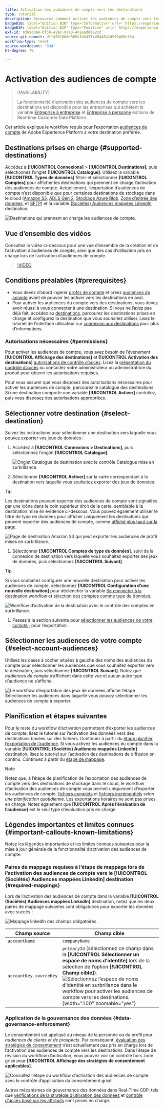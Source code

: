 ```yaml
---
title: Activation des audiences de compte vers les destinations
type: Tutorial
description: Découvrez comment activer les audiences de compte vers les destinations
badgeB2B: label="Édition B2B" type="Informative" url=" https://experienceleague.adobe.com/docs/experience-platform/rtcdp/intro/rtcdp-intro/overview.html?lang=en#rtcdp-editions newtab=true"
badgeB2P: label="Édition B2P" type="Positive" url=" https://experienceleague.adobe.com/docs/experience-platform/rtcdp/intro/rtcdp-intro/overview.html?lang=en#rtcdp-editions newtab=true"
exl-id: ad69d0a8-bf5b-42ac-97a3-401eadda62cd
source-git-commit: dff460f0b0d365d3d643744544642d9f9488e18a
workflow-type: tm+mt
source-wordcount: '834'
ht-degree: 7%

---
```


# Activation des audiences de compte

>[!AVAILABILITY]
>
>La fonctionnalité d’activation des audiences de compte vers les destinations est disponible pour les entreprises qui achètent la variable [Entreprise à entreprise](/help/rtcdp/overview.md#rtcdp-b2b) et [Entreprise à personne](/help/rtcdp/overview.md#rtcdp-b2p) éditions de Real-time Customer Data Platform.

Cet article explique le workflow requis pour l’exportation [audiences de compte](/help/segmentation/ui/account-audiences.md) de Adobe Experience Platform à votre destination préférée.

## Destinations prises en charge {#supported-destinations}

Accédez à **[!UICONTROL Connexions]** > **[!UICONTROL Destinations]**, puis sélectionnez l’onglet **[!UICONTROL Catalogue]**. Utilisez la variable **[!UICONTROL Types de données]** filtrer et sélectionner **[!UICONTROL Comptes]** pour afficher les destinations qui prennent en charge l’activation des audiences de compte. Actuellement, l’exportation d’audiences de compte n’est disponible que pour certaines destinations de stockage dans le cloud ([Amazon S3](/help/destinations/catalog/cloud-storage/amazon-s3.md), [ADLS Gen 2](/help/destinations/catalog/cloud-storage/adls-gen2.md), [Stockage Azure Blob](/help/destinations/catalog/cloud-storage/azure-blob.md), [Zone d’entrée des données](/help/destinations/catalog/cloud-storage/data-landing-zone.md), et [SFTP](/help/destinations/catalog/cloud-storage/sftp.md)) et la variable [(Sociétés) Audiences mappées LinkedIn](/help/destinations/catalog/social/linkedin.md) destination.

![Destinations qui prennent en charge les audiences de compte.](/help/destinations/assets/ui/activate-account-audiences/data-types-filter.png)

## Vue d’ensemble des vidéos

Consultez la vidéo ci-dessous pour une vue d’ensemble de la création et de l’activation d’audiences de compte, ainsi que des cas d’utilisation pris en charge lors de l’activation d’audiences de compte.

>[!VIDEO](https://video.tv.adobe.com/v/338252/?learn=on)

## Conditions préalables {#prerequisites}

* Vous devez d’abord ingérer [profils de compte](/help/rtcdp/accounts/account-profile-overview.md) et créez [audiences de compte](/help/segmentation/ui/account-audiences.md) avant de pouvoir les activer vers les destinations en aval.
* Pour activer les audiences du compte vers des destinations, vous devez avoir réussi à vous connecter à une destination. Si vous ne l’avez pas déjà fait, accédez au [destinations](../catalog/overview.md), parcourez les destinations prises en charge et configurez la destination que vous souhaitez utiliser. Lisez le tutoriel de l’interface utilisateur sur [connexion aux destinations](./connect-destination.md) pour plus d’informations.

### Autorisations nécessaires {#permissions}

Pour activer les audiences de compte, vous avez besoin de l’événement **[!UICONTROL Affichage des destinations]** et **[!UICONTROL Activation des destinations]** [autorisations de contrôle d’accès](/help/access-control/home.md#permissions). Lisez la [présentation du contrôle d’accès](/help/access-control/ui/overview.md) ou contactez votre administrateur ou administratrice du produit pour obtenir les autorisations requises.

Pour vous assurer que vous disposez des autorisations nécessaires pour activer les audiences de compte, parcourez le catalogue des destinations. Si une destination comporte une variable **[!UICONTROL Activer]** contrôlez, puis vous disposez des autorisations appropriées.

## Sélectionner votre destination {#select-destination}

Suivez les instructions pour sélectionner une destination vers laquelle vous pouvez exporter vos jeux de données :

1. Accédez à **[!UICONTROL Connexions > Destinations]**, puis sélectionnez l’onglet **[!UICONTROL Catalogue]**.

   ![Onglet Catalogue de destination avec le contrôle Catalogue mise en surbrillance.](/help/destinations/assets/ui/export-datasets/catalog-tab.png)

1. Sélectionner **[!UICONTROL Activer]** sur la carte correspondant à la destination vers laquelle vous souhaitez exporter des jeux de données.

>[!TIP]
>
>Les destinations pouvant exporter des audiences de compte sont signalées par une icône dans le coin supérieur droit de la carte, semblable à la destination mise en évidence ci-dessous. Vous pouvez également utiliser le filtre de type de données pour afficher uniquement les destinations qui peuvent exporter des audiences de compte, comme [affiché plus haut sur la page](#supported-destinations).

![Page de destination Amazon S3 qui peut exporter les audiences de profil mises en surbrillance.](/help/destinations/assets/ui/activate-account-audiences/amazon-s3-icon-activate-account-audiences.png)

1. Sélectionner **[!UICONTROL Comptes de type de données]**, suivi de la connexion de destination vers laquelle vous souhaitez exporter des jeux de données, puis sélectionnez **[!UICONTROL Suivant]**.

>[!TIP]
> 
>Si vous souhaitez configurer une nouvelle destination pour activer les audiences de compte, sélectionnez **[!UICONTROL Configuration d’une nouvelle destination]** pour déclencher la variable [Se connecter à la destination](/help/destinations/ui/connect-destination.md) workflow et [sélection des comptes comme type de données](/help/destinations/ui/connect-destination.md#segment-activation-or-dataset-exports).

![Workflow d’activation de la destination avec le contrôle des comptes en surbrillance.](/help/destinations/assets/ui/activate-account-audiences/activate-account-audiences-highlighted.png)

1. Passez à la section suivante pour [sélectionner les audiences de votre compte ;](#select-profile-audiences) pour l’exportation.

## Sélectionner les audiences de votre compte {#select-account-audiences}

Utilisez les cases à cocher situées à gauche des noms des audiences du compte pour sélectionner les audiences que vous souhaitez exporter vers la destination, puis sélectionnez **[!UICONTROL Suivant]**. Notez que *audiences de compte* s’affichent dans cette vue et aucun autre type d’audience ne s’affiche.

![Le workflow d’exportation des jeux de données affiche l’étape Sélectionner les audiences dans laquelle vous pouvez sélectionner les audiences de compte à exporter.](/help/destinations/assets/ui/activate-account-audiences/select-account-audiences.png)

## Planification et étapes suivantes

Pour le reste du workflow d’activation permettant d’exporter les audiences de compte, lisez le tutoriel sur l’activation des données vers des destinations basées sur des fichiers. Continuez à partir du [étape planifier l’exportation de l’audience](/help/destinations/ui/activate-batch-profile-destinations.md#scheduling). Si vous activez les audiences du compte dans la variable **[!UICONTROL (Sociétés) Audiences mappées LinkedIn]** destination, lisez le tutoriel sur l’activation des destinations de diffusion en continu. Continuez à partir du [étape de mappage](/help/destinations/ui/activate-segment-streaming-destinations.md#mapping).

>[!NOTE]
>
>Notez que, à l’étape de planification de l’exportation des audiences de compte vers des destinations de stockage dans le cloud, le workflow d’activation des audiences de compte vous permet uniquement d’exporter les audiences de compte. [fichiers complets](/help/destinations/ui/activate-batch-profile-destinations.md#export-full-files) et [fichiers incrémentiels](/help/destinations/ui/activate-batch-profile-destinations.md#export-incremental-files) _selon une planification quotidienne_. Les exportations horaires ne sont pas prises en charge. Notez également que **[!UICONTROL Après l’évaluation de l’audience]** est le seul type d’évaluation pris en charge.

## Légendes importantes et limites connues {#important-callouts-known-limitations}

Notez les légendes importantes et les limites connues suivantes pour la mise à jour générale de la fonctionnalité d’activation des audiences de compte.

### Paires de mappage requises à l’étape de mappage lors de l’activation des audiences de compte vers le **[!UICONTROL (Sociétés) Audiences mappées LinkedIn]** destination {#required-mappings}

Lors de l’activation des audiences de compte dans la variable **[!UICONTROL (Sociétés) Audiences mappées LinkedIn]** destination, notez que les deux paires de mappage suivantes sont obligatoires pour exporter les données avec succès :

![Mappage linkedIn des champs obligatoires.](/help/destinations/assets/ui/activate-account-audiences/linkedin-mapping-required-fields.png)

| Champ source | Champ cible |
|---------|----------|
| `accountName` | `companyName` |
| `accountKey.sourceKey` | `primaryId` (sélectionnez ce champ dans la **[!UICONTROL Sélectionner un espace de noms d’identité]** lors de la sélection de l’option **[!UICONTROL Champ cible]**). <br> ![Sélectionnez l’espace de noms d’identité en surbrillance dans le workflow pour activer les audiences de compte vers les destinations.](/help/destinations/assets/ui/activate-account-audiences/identity-namespace-highlighted.png "Sélectionnez l’espace de noms d’identité en surbrillance dans le workflow pour activer les audiences de compte vers les destinations."){width="100" zoomable="yes"} |

### Application de la gouvernance des données {#data-governance-enforcement}

Le consentement est appliqué au niveau de la personne ou du profil pour *audiences de clients et de prospects*. Par conséquent,  [évaluation des stratégies de consentement](/help/data-governance/enforcement/auto-enforcement.md#consent-policy-evaluation) n’est actuellement pas pris en charge lors de l’activation des audiences de compte vers les destinations. Dans l’étape de révision du workflow d’activation, vous pouvez voir un contrôle hors zone grisé pour **[!UICONTROL Affichage des stratégies de consentement applicables]**.

![Consultez l’étape du workflow d’activation des audiences de compte avec le contrôle d’application du consentement grisé.](/help/destinations/assets/ui/activate-account-audiences/consent-checks-greyed-out.png)

Autres mécanismes de gouvernance des données dans Real-Time CDP, tels que [vérifications de la stratégie d’utilisation des données](/help/data-governance/enforcement/auto-enforcement.md#consent-policy-evaluation) et [contrôle d’accès basé sur les attributs](/help/destinations/home.md#attribute-based-access) sont prises en charge.
